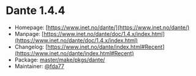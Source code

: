 # Dante 1.4.4
  - Homepage: [https://www.inet.no/dante/](https://www.inet.no/dante/)
  - Manpage: [https://www.inet.no/dante/doc/1.4.x/index.html](https://www.inet.no/dante/doc/1.4.x/index.html)
  - Changelog: [https://www.inet.no/dante/index.html#Recent](https://www.inet.no/dante/index.html#Recent)
  - Package: [master/make/pkgs/dante/](https://github.com/Freetz-NG/freetz-ng/tree/master/make/pkgs/dante/)
  - Maintainer: [@fda77](https://github.com/fda77)

